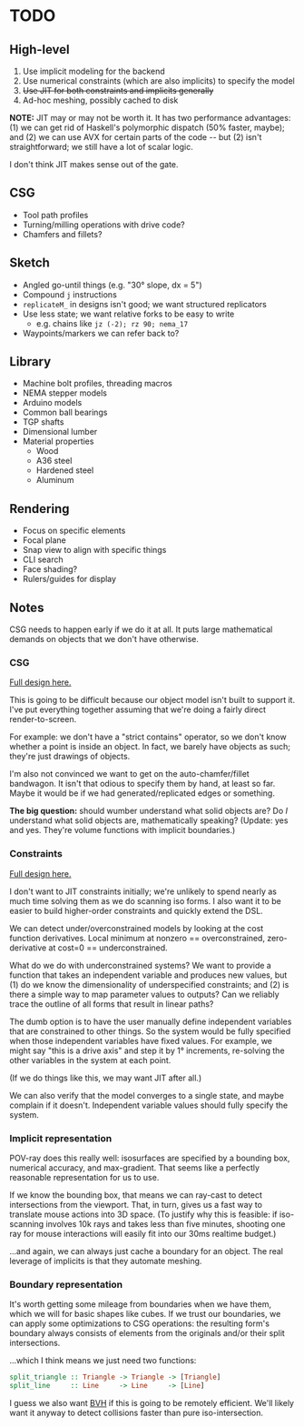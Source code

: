 # TODO
## High-level
1. Use implicit modeling for the backend
2. Use numerical constraints (which are also implicits) to specify the model
3. ~~Use JIT for both constraints and implicits generally~~
4. Ad-hoc meshing, possibly cached to disk

**NOTE:** JIT may or may not be worth it. It has two performance advantages: (1)
we can get rid of Haskell's polymorphic dispatch (50% faster, maybe); and (2) we
can use AVX for certain parts of the code -- but (2) isn't straightforward; we
still have a lot of scalar logic.

I don't think JIT makes sense out of the gate.


## CSG
+ Tool path profiles
+ Turning/milling operations with drive code?
+ Chamfers and fillets?


## Sketch
+ Angled go-until things (e.g. "30° slope, dx = 5")
+ Compound `j` instructions
+ `replicateM_` in designs isn't good; we want structured replicators
+ Use less state; we want relative forks to be easy to write
  + e.g. chains like `jz (-2); rz 90; nema_17`
+ Waypoints/markers we can refer back to?


## Library
+ Machine bolt profiles, threading macros
+ NEMA stepper models
+ Arduino models
+ Common ball bearings
+ TGP shafts
+ Dimensional lumber
+ Material properties
  + Wood
  + A36 steel
  + Hardened steel
  + Aluminum


## Rendering
+ Focus on specific elements
+ Focal plane
+ Snap view to align with specific things
+ CLI search
+ Face shading?
+ Rulers/guides for display


## Notes
CSG needs to happen early if we do it at all. It puts large mathematical demands
on objects that we don't have otherwise.


### CSG
[Full design here.](design/csg.md)

This is going to be difficult because our object model isn't built to support
it. I've put everything together assuming that we're doing a fairly direct
render-to-screen.

For example: we don't have a "strict contains" operator, so we don't know
whether a point is inside an object. In fact, we barely have objects as such;
they're just drawings of objects.

I'm also not convinced we want to get on the auto-chamfer/fillet bandwagon. It
isn't that odious to specify them by hand, at least so far. Maybe it would be if
we had generated/replicated edges or something.

**The big question:** should wumber understand what solid objects are? Do _I_
understand what solid objects are, mathematically speaking? (Update: yes and
yes. They're volume functions with implicit boundaries.)


### Constraints
[Full design here.](design/constraints.md)

I don't want to JIT constraints initially; we're unlikely to spend nearly as
much time solving them as we do scanning iso forms. I also want it to be easier
to build higher-order constraints and quickly extend the DSL.

We can detect under/overconstrained models by looking at the cost function
derivatives. Local minimum at nonzero == overconstrained, zero-derivative at
cost=0 == underconstrained.

What do we do with underconstrained systems? We want to provide a function that
takes an independent variable and produces new values, but (1) do we know the
dimensionality of underspecified constraints; and (2) is there a simple way to
map parameter values to outputs? Can we reliably trace the outline of all forms
that result in linear paths?

The dumb option is to have the user manually define independent variables that
are constrained to other things. So the system would be fully specified when
those independent variables have fixed values. For example, we might say "this
is a drive axis" and step it by 1° increments, re-solving the other variables in
the system at each point.

(If we do things like this, we may want JIT after all.)

We can also verify that the model converges to a single state, and maybe
complain if it doesn't. Independent variable values should fully specify the
system.


### Implicit representation
POV-ray does this really well: isosurfaces are specified by a bounding box,
numerical accuracy, and max-gradient. That seems like a perfectly reasonable
representation for us to use.

If we know the bounding box, that means we can ray-cast to detect intersections
from the viewport. That, in turn, gives us a fast way to translate mouse actions
into 3D space. (To justify why this is feasible: if iso-scanning involves 10k
rays and takes less than five minutes, shooting one ray for mouse interactions
will easily fit into our 30ms realtime budget.)

...and again, we can always just cache a boundary for an object. The real
leverage of implicits is that they automate meshing.


### Boundary representation
It's worth getting some mileage from boundaries when we have them, which we will
for basic shapes like cubes. If we trust our boundaries, we can apply some
optimizations to CSG operations: the resulting form's boundary always consists
of elements from the originals and/or their split intersections.

...which I think means we just need two functions:

```haskell
split_triangle :: Triangle -> Triangle -> [Triangle]
split_line     :: Line     -> Line     -> [Line]
```

I guess we also want [BVH][bvh] if this is going to be remotely efficient. We'll
likely want it anyway to detect collisions faster than pure iso-intersection.

[bvh]: https://en.wikipedia.org/wiki/Bounding_volume_hierarchy
